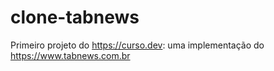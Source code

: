 # clone-tabnews

Primeiro projeto do https://curso.dev: uma implementação do https://www.tabnews.com.br
